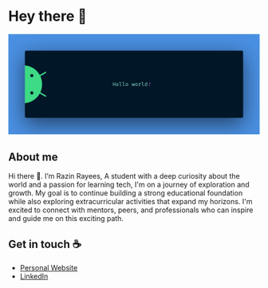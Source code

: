 # Hey there :wave:

<a href="razin.in"><img src="https://raw.githubusercontent.com/razinrayees/razinrayees/master/banner.png" alt="Hello world"></a>

## About me

Hi there 👋. I’m Razin Rayees, A student with a deep curiosity about the world and a passion for learning tech, I'm on a journey of exploration and growth. My goal is to continue building a strong educational foundation while also exploring extracurricular activities that expand my horizons. I'm excited to connect with mentors, peers, and professionals who can inspire and guide me on this exciting path.


## Get in touch :coffee:

- [Personal Website](https://razin.in/)
- [LinkedIn](https://www.linkedin.com/in/razinrayees)

